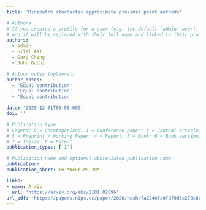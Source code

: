 ```yaml
---
title: 'Minibatch stochastic approximate proximal point methods'

# Authors
# If you created a profile for a user (e.g. the default `admin` user), write the username (folder name) here
# and it will be replaced with their full name and linked to their profile.
authors:
  - admin
  - Hilal Asi
  - Gary Cheng
  - John Duchi

# Author notes (optional)
author_notes:
  - 'Equal contribution'
  - 'Equal contribution'
  - 'Equal contribution'

date: '2020-12-01T00:00:00Z'
doi: ''

# Publication type.
# Legend: 0 = Uncategorized; 1 = Conference paper; 2 = Journal article;
# 3 = Preprint / Working Paper; 4 = Report; 5 = Book; 6 = Book section;
# 7 = Thesis; 8 = Patent
publication_types: ['1']

# Publication name and optional abbreviated publication name.
publication: 
publication_short: In *NeurIPS 20*

links:
- name: Arxiv
  url: 'https://arxiv.org/abs/2101.02696'
url_pdf: 'https://papers.nips.cc/paper/2020/hash/fa2246fa0fdf0d3e270c86767b77ba1b-Abstract.html'
---
```

